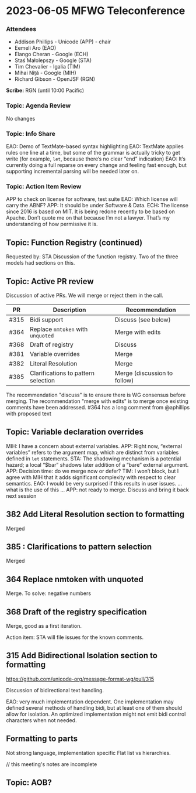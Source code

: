 # 2023-06-05 MFWG Teleconference

### Attendees
* Addison Phillips - Unicode (APP) - chair
* Eemeli Aro (EAO)
* Elango Cheran - Google (ECH)
* Staś Małolepszy - Google (STA)
* Tim Chevalier - Igalia (TIM)
* Mihai Niță - Google (MIH)
* Richard Gibson - OpenJSF (RGN)

**Scribe:** RGN (until 10:00 Pacific)

### Topic: Agenda Review

No changes

### Topic: Info Share

EAO: Demo of TextMate-based syntax highlighting
EAO: TextMate applies rules one line at a time, but some of the grammar is actually tricky to get write (for example, `let`, because there’s no clear “end” indication)
EAO: It’s currently doing a full reparse on every change and feeling fast enough, but supporting incremental parsing will be needed later on.


### Topic: Action Item Review

APP to check on license for software, test suite
EAO: Which license will carry the ABNF?
APP: It should be under Software & Data.
ECH: The license since 2016 is based on MIT. It is being redone recently to be based on Apache. Don’t quote me on that because I’m not a lawyer. That’s my understanding of how permissive it is.


## Topic: Function Registry (continued)

Requested by: STA
Discussion of the function registry. Two of the three models had sections on this.

## Topic: Active PR review
Discussion of active PRs. We will merge or reject them in the call.

| PR   | Description | Recommendation |
|------|-------------|----------------|
| #315 | Bidi support | Discuss (see below) |
| #364 | Replace `nmtoken` with `unquoted` | Merge with edits |
| #368 | Draft of registry | Discuss |
| #381 | Variable overrides | Merge |
| #382 | Literal Resolution | Merge |
| #385 | Clarifications to pattern selection | Merge (discussion to follow) |

The recommendation "discuss" is to ensure there is WG consensus before merging. The recommendation "merge with edits" is to merge once existing comments have been addressed.
#364 has a long comment from @aphillips with proposed text

## Topic: Variable declaration overrides

MIH: I have a concern about external variables.
APP: Right now, “external variables” refers to the argument map, which are distinct from variables defined in `let` statements.
STA: The shadowing mechanism is a potential hazard; a local “$bar” shadows later addition of a “bare” external argument.
APP: Decision time: do we merge now or defer?
TIM: I won’t block, but I agree with MIH that it adds significant complexity with respect to clear semantics.
EAO: I would be very surprised if this results in user issues.
… what is the use of this …
APP: not ready to merge. Discuss and bring it back next session

## 382 Add Literal Resolution section to formatting

Merged

## 385 : Clarifications to pattern selection

Merged

## 364 Replace nmtoken with unquoted

Merge.
To solve: negative numbers

## 368 Draft of the registry specification

Merge, good as a first iteration.

Action item: STA will file issues for the known comments.

## 315 Add Bidirectional Isolation section to formatting

https://github.com/unicode-org/message-format-wg/pull/315

Discussion of bidirectional text handling.

EAO: very much implementation dependent.
One implementation may defined several methods of handling bidi, but at least one of them should allow for isolation.
An optimized implementation might not emit bidi control characters when not needed.

## Formatting to parts

Not strong language, implementation specific
Flat list vs hierarchies.

// this meeting's notes are incomplete

## Topic: AOB?

